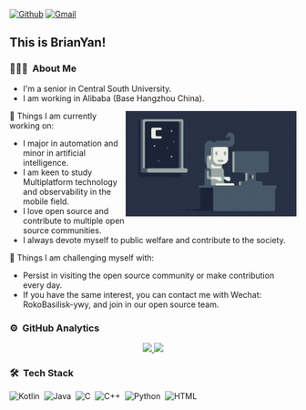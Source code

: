 [![Github](https://img.shields.io/badge/-Github-000?style=flat&logo=Github&logoColor=white)](https://github.com/Rocksnake)
[![Gmail](https://img.shields.io/badge/-Gmail-c14438?style=flat&logo=Gmail&logoColor=white)](mailto:rokobasilisk.yyw@gmail.com)

## This is BrianYan! 

### 👨🏻‍💻 &nbsp;About Me
- I'm a senior in Central South University.
- I am working in Alibaba (Base Hangzhou China). 

<img alt="Night Coding" src="https://raw.githubusercontent.com/AVS1508/AVS1508/master/assets/Night-Coding.gif" align="right"/>

🌱 Things I am currently working on:
- I major in automation and minor in artificial intelligence.
- I am keen to study Multiplatform technology and observability in the mobile field.
- I love open source and contribute to multiple open source communities.
- I always devote myself to public welfare and contribute to the society.

💪 Things I am challenging myself with:
- Persist in visiting the open source community or make contribution every day.
- If you have the same interest, you can contact me with Wechat: RokoBasilisk-ywy, and join in our open source team.

### ⚙️ &nbsp;GitHub Analytics

<p align="center">
  <a href="https://github.com/Rocksnake">
    <img height="180em" src="https://github-readme-stats-eight-theta.vercel.app/api?username=Rocksnake&show_icons=true&theme=algolia&include_all_commits=true&count_private=true"/>
    <img height="180em" src="https://github-readme-stats-eight-theta.vercel.app/api/top-langs/?username=Rocksnake&layout=compact&langs_count=8&theme=algolia"/>
  </a>
</p>

### 🛠 &nbsp;Tech Stack
![Kotlin](https://img.shields.io/badge/-Kotlin-05122A?style=flat&logo=Kotlin)&nbsp; ![Java](https://img.shields.io/badge/-Java-05122A?style=flat&logo=Java&logoColor=FFA518)&nbsp; ![C](https://img.shields.io/badge/-C-05122A?style=flat&logo=C&logoColor=A8B9CC)&nbsp;
![C++](https://img.shields.io/badge/-C++-05122A?style=flat&logo=C%2B%2B&logoColor=00599C)&nbsp; ![Python](https://img.shields.io/badge/-Python-05122A?style=flat&logo=python)&nbsp; ![HTML](https://img.shields.io/badge/-HTML-05122A?style=flat&logo=HTML5)&nbsp;
